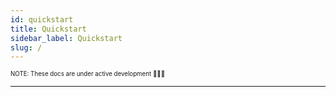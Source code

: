 ```yaml
---
id: quickstart
title: Quickstart
sidebar_label: Quickstart
slug: /
---
```


<sub><sup> NOTE: These docs are under active development 👷‍♀️👷 </sup></sub>

---